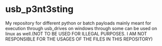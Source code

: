 # usb_p3nt3sting
My repository for different python or batch payloads mainly meant for execution through usb_drives on windows through some can be used on linux  as well.(NOT TO BE USED FOR ILLEGAL PURPOSES. I AM NOT RESPONSIBLE FOR THE USAGES OF THE FILES IN THIS REPOSITORY)
